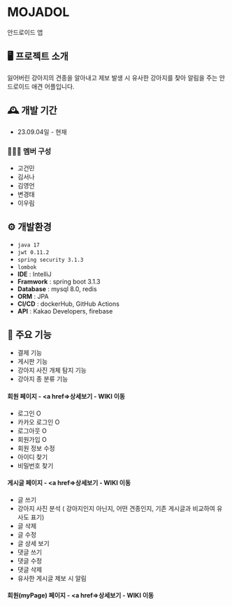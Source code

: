 # MOJADOL
안드로이드 앱
## 🖥️ 프로젝트 소개
잃어버린 강아지의 견종을 알아내고 제보 발생 시 유사한 강아지를 찾아 알림을 주는 안드로이드 애견 어플입니다.
<br>

## 🕰️ 개발 기간
* 23.09.04일 - 현재

### 🧑‍🤝‍🧑 멤버 구성
- 고건민
- 김서나
- 김영언
- 변경태
- 이우림

## ⚙️ 개발환경 
- `java 17`
- `jwt 0.11.2`
- `spring security 3.1.3`
- `lombok`
- **IDE** : IntelliJ
- **Framwork** : spring boot 3.1.3
- **Database** : mysql 8.0, redis
- **ORM** : JPA
- **CI/CD** : dockerHub, GitHub Actions
- **API** : Kakao Developers, firebase

## 📌 주요 기능
- 결제 기능
- 게시판 기능
- 강아지 사진 개체 탐지 기능
- 강아지 종 분류 기능

#### 회원 페이지 - <a href=>상세보기 - WIKI 이동</a>
- 로그인 O
- 카카오 로그인 O
- 로그아웃 O
- 회원가입 O
- 회원 정보 수정
- 아이디 찾기
- 비밀번호 찾기
#### 게시글 페이지 - <a href=>상세보기 - WIKI 이동</a>
- 글 쓰기
- 강아지 사진 분석 ( 강아지인지 아닌지, 어떤 견종인지, 기존 게시글과 비교하여 유사도 표기)
- 글 삭제
- 글 수정
- 글 상세 보기
- 댓글 쓰기
- 댓글 수정
- 댓글 삭제
- 유사한 게시글 제보 시 알림
#### 회원(myPage) 페이지 - <a href=>상세보기 - WIKI 이동</a>

